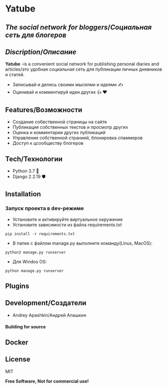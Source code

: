 # __Yatube__
## _The social network for bloggers_/_Социальная сеть для блогеров_

## _Discription_/_Описание_
__Yatube__ -is a convenient social network for publishing personal diaries and articles/это удобная социальная сеть для публикации личных дневников и статей.

- Записывай и делись своими мысялми и идеями ✍
- Оценивай и комментируй идеи других 👍 ❤

## Features/Возможности

- Создание собвственной страницы на сайте
- Публикация собственных текстов и просмотр других
- Оценка и комментарии других публикаций
- Управление собственной странией, блокировка спаммеров
- Доступ к цсообществу блогеров

## Tech/Технологии

- Python 3.7 🐍
- Django 2.2.19 🛡

## Installation

### Запуск проекта в dev-режиме
- Установите и активируйте виртуальное окружение
- Установите зависимости из файла requirements.txt
```
pip install -r requirements.txt
``` 
- В папке с файлом manage.py выполните команду(Linux, MacOS):
```
python3 manage.py runserver
```
- Для Windos OS:
```
python manage.py runserver
```

## Plugins

## Development/Создатели
- Andrey Apashkin/Андрей Апашкин

#### Building for source
## Docker
## License

MIT

**Free Software, Not for commercial use!**
